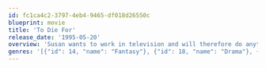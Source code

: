 ```yaml
---
id: fc1ca4c2-3797-4eb4-9465-df018d26550c
blueprint: movie
title: 'To Die For'
release_date: '1995-05-20'
overview: 'Susan wants to work in television and will therefore do anything it takes, even if it means killing her husband. A very dark comedy from independent director Gus Van Sant with a brilliant Nicole Kidman in the leading role.'
genres: '[{"id": 14, "name": "Fantasy"}, {"id": 18, "name": "Drama"}, {"id": 35, "name": "Comedy"}, {"id": 53, "name": "Thriller"}]'
---
```

